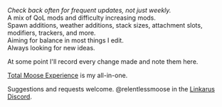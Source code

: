 *Check back often for frequent updates, not just weekly.*  
A mix of QoL mods and difficulty increasing mods.  
Spawn additions, weather additions, stack sizes, attachment slots, modifiers, trackers, and more.  
Aiming for balance in most things I edit.  
Always looking for new ideas.

At some point I'll record every change made and note them here.

[Total Moose Experience](https://github.com/relentlessmoose/rm_Icarus_mods/blob/main/rm_Total_Moose_Experience_P.pak) is my all-in-one.

Suggestions and requests welcome.
@relentlessmoose in the [Linkarus Discord](https://discord.gg/linkarus-icarus-modding-936621749733302292).
